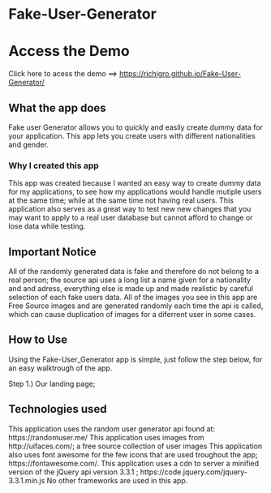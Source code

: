 # Fake-User-Generator
<h1>Access the Demo</h1>

Click here to acess the demo ==> https://richigro.github.io/Fake-User-Generator/

<h2>What the app does</h2>
Fake user Generator allows you to quickly and easily create dummy data for your application. This app lets you create users with different nationalities and gender.

<h3>Why I created this app</h3>
This app was created because I wanted an easy way to create dummy data for my applications, to see how my applications would handle mutiple
users at the same time; while at the same time not having real users. This application also serves as a great way to test new new changes that you may want to apply to a real user database but cannot afford to change or lose data while testing.

<h2>Important Notice</h2>
All of the randomly generated data is fake and therefore do not belong to a real person; the source api uses a long list a name given for a nationality and and adress, everything else is made up and made realistic by careful selection of each fake users data. All of the images you see in this app are Free Source images and are generated randomly each time the api is called, which can cause duplication of images for a diferrent user in some cases. 

<h2> How to Use </h2>
Using the Fake-User_Generator app is simple, just follow the step below, for an easy walktrough of the app.

Step 1.)
  Our landing page;

<h2>Technologies used</h2>
This application uses the  random user generator api found at: https://randomuser.me/
This application uses images from http://uifaces.com/; a free source collection of user images
This application also uses font awesome for the few icons that are used troughout the app; https://fontawesome.com/.
This application uses a cdn to server a minified version of the jQuery api version 3.3.1 ; https://code.jquery.com/jquery-3.3.1.min.js
No other frameworks are used in this app.
